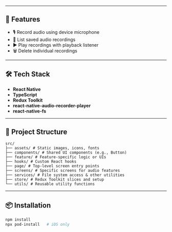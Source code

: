 
---

## 🚀 Features

- 🎙️ Record audio using device microphone
- 📂 List saved audio recordings
- ▶️ Play recordings with playback listener
- 🗑️ Delete individual recordings

---

## 🛠️ Tech Stack

- **React Native**
- **TypeScript**
- **Redux Toolkit**
- **react-native-audio-recorder-player**
- **react-native-fs**

---

## 📁 Project Structure
```
src/
├── assets/ # Static images, icons, fonts
├── components/ # Shared UI components (e.g., Button)
├── feature/ # Feature-specific logic or UIs
├── hooks/ # Custom React hooks
├── page/ # Top-level screen entry points
├── screens/ # Specific screens for audio features
├── services/ # File system access & other utilities
├── store/ # Redux Toolkit slices and setup
└── utils/ # Reusable utility functions
```
---

## 📦 Installation

```bash
npm install
npx pod-install   # iOS only
